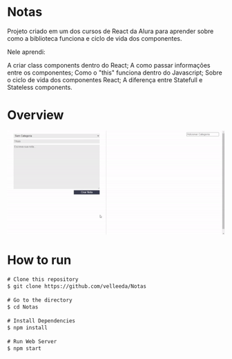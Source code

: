 # Notas

Projeto criado em um dos cursos de React da Alura para aprender sobre como a biblioteca funciona e ciclo de vida dos componentes. <br />

Nele aprendi: <br />

A criar class components dentro do React;
A como passar informações entre os componentes;
Como o "this" funciona dentro do Javascript;
Sobre o ciclo de vida dos componentes React;
A diferença entre Statefull e Stateless components.

# Overview

![](./public/gifs/default.gif)

# How to run

```
# Clone this repository
$ git clone https://github.com/velleeda/Notas

# Go to the directory
$ cd Notas

# Install Dependencies
$ npm install

# Run Web Server
$ npm start
```
